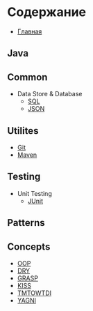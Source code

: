# Содержание

* [Главная](README.MD)

## Java

## Common

* Data Store & Database
  * [SQL](content/common/database/SQL.MD)
  * [JSON](content/common/data/JSON.MD)

## Utilites

* [Git](content/common/utilites/vcs/Git.MD)
* [Maven](content/common/utilites/build_tools/Maven.MD)

## Testing

* Unit Testing
  * [JUnit](content/testing/unit/JUnit.MD)

## Patterns

## Concepts

* [OOP](content/concepts/OOP.MD)
* [DRY](content/concepts/DRY.MD)
* [GRASP](content/concepts/GRASP.MD)
* [KISS](content/concepts/KISS.MD)
* [TMTOWTDI](content/concepts/TMTOWTDI.MD)
* [YAGNI](content/concepts/YAGNI.MD)
